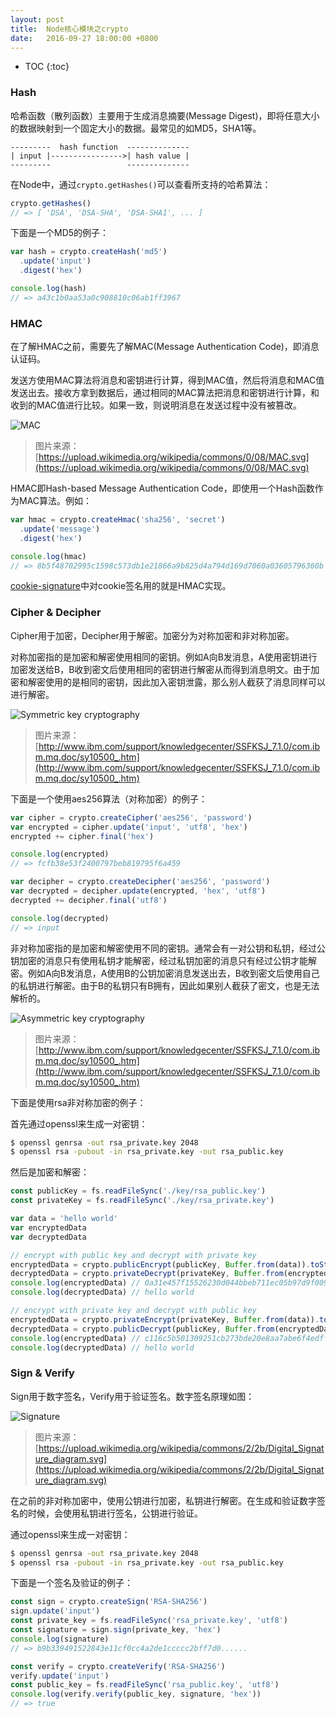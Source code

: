 ```yaml
---
layout: post
title:  Node核心模块之crypto
date:   2016-09-27 18:00:00 +0800
---
```


* TOC
{:toc}

### Hash

哈希函数（散列函数）主要用于生成消息摘要(Message Digest)，即将任意大小的数据映射到一个固定大小的数据。最常见的如MD5，SHA1等。

```
---------  hash function  --------------
| input |---------------->| hash value |
---------                 --------------
```

在Node中，通过`crypto.getHashes()`可以查看所支持的哈希算法：

```js
crypto.getHashes()
// => [ 'DSA', 'DSA-SHA', 'DSA-SHA1', ... ]
```

下面是一个MD5的例子：

```js
var hash = crypto.createHash('md5')
  .update('input')
  .digest('hex')

console.log(hash)
// => a43c1b0aa53a0c908810c06ab1ff3967
```

### HMAC

在了解HMAC之前，需要先了解MAC(Message Authentication Code)，即消息认证码。

发送方使用MAC算法将消息和密钥进行计算，得到MAC值，然后将消息和MAC值发送出去。接收方拿到数据后，通过相同的MAC算法把消息和密钥进行计算，和收到的MAC值进行比较。如果一致，则说明消息在发送过程中没有被篡改。

![MAC]({{site.baseurl}}/images/2016/09/27/mac.svg)

> 图片来源：[https://upload.wikimedia.org/wikipedia/commons/0/08/MAC.svg](https://upload.wikimedia.org/wikipedia/commons/0/08/MAC.svg)

HMAC即Hash-based Message Authentication Code，即使用一个Hash函数作为MAC算法。例如：

```js
var hmac = crypto.createHmac('sha256', 'secret')
  .update('message')
  .digest('hex')

console.log(hmac)
// => 8b5f48702995c1598c573db1e21866a9b825d4a794d169d7060a03605796360b
```

[cookie-signature](https://github.com/tj/node-cookie-signature)中对cookie签名用的就是HMAC实现。

### Cipher & Decipher

Cipher用于加密，Decipher用于解密。加密分为对称加密和非对称加密。

对称加密指的是加密和解密使用相同的密钥。例如A向B发消息，A使用密钥进行加密发送给B，B收到密文后使用相同的密钥进行解密从而得到消息明文。由于加密和解密使用的是相同的密钥，因此加入密钥泄露，那么别人截获了消息同样可以进行解密。

![Symmetric key cryptography]({{site.baseurl}}/images/2016/09/27/symmetric.gif)

> 图片来源：[http://www.ibm.com/support/knowledgecenter/SSFKSJ_7.1.0/com.ibm.mq.doc/sy10500_.htm](http://www.ibm.com/support/knowledgecenter/SSFKSJ_7.1.0/com.ibm.mq.doc/sy10500_.htm)

下面是一个使用aes256算法（对称加密）的例子：

```js
var cipher = crypto.createCipher('aes256', 'password')
var encrypted = cipher.update('input', 'utf8', 'hex')
encrypted += cipher.final('hex')

console.log(encrypted)
// => fcfb38e53f2400797beb819795f6a459

var decipher = crypto.createDecipher('aes256', 'password')
var decrypted = decipher.update(encrypted, 'hex', 'utf8')
decrypted += decipher.final('utf8')

console.log(decrypted)
// => input
```

非对称加密指的是加密和解密使用不同的密钥。通常会有一对公钥和私钥，经过公钥加密的消息只有使用私钥才能解密，经过私钥加密的消息只有经过公钥才能解密。例如A向B发消息，A使用B的公钥加密消息发送出去，B收到密文后使用自己的私钥进行解密。由于B的私钥只有B拥有，因此如果别人截获了密文，也是无法解析的。

![Asymmetric key cryptography]({{site.baseurl}}/images/2016/09/27/asymmetric.gif)

> 图片来源：[http://www.ibm.com/support/knowledgecenter/SSFKSJ_7.1.0/com.ibm.mq.doc/sy10500_.htm](http://www.ibm.com/support/knowledgecenter/SSFKSJ_7.1.0/com.ibm.mq.doc/sy10500_.htm)

下面是使用rsa非对称加密的例子：

首先通过openssl来生成一对密钥：

```sh
$ openssl genrsa -out rsa_private.key 2048
$ openssl rsa -pubout -in rsa_private.key -out rsa_public.key
```

然后是加密和解密：

```js
const publicKey = fs.readFileSync('./key/rsa_public.key')
const privateKey = fs.readFileSync('./key/rsa_private.key')

var data = 'hello world'
var encryptedData
var decryptedData

// encrypt with public key and decrypt with private key
encryptedData = crypto.publicEncrypt(publicKey, Buffer.from(data)).toString('hex')
decryptedData = crypto.privateDecrypt(privateKey, Buffer.from(encryptedData, 'hex')).toString('utf8')
console.log(encryptedData) // 0a31e457f15526230d044bbeb711ec05b97d9f009...
console.log(decryptedData) // hello world

// encrypt with private key and decrypt with public key
encryptedData = crypto.privateEncrypt(privateKey, Buffer.from(data)).toString('hex')
decryptedData = crypto.publicDecrypt(publicKey, Buffer.from(encryptedData, 'hex')).toString('utf8')
console.log(encryptedData) // c116c5b501309251cb273bde20e8aa7abe6f4edff...
console.log(decryptedData) // hello world
```

### Sign & Verify

Sign用于数字签名，Verify用于验证签名。数字签名原理如图：

![Signature]({{site.baseurl}}/images/2016/09/27/signature.svg)

> 图片来源：[https://upload.wikimedia.org/wikipedia/commons/2/2b/Digital_Signature_diagram.svg](https://upload.wikimedia.org/wikipedia/commons/2/2b/Digital_Signature_diagram.svg)

在之前的非对称加密中，使用公钥进行加密，私钥进行解密。在生成和验证数字签名的时候，会使用私钥进行签名，公钥进行验证。

通过openssl来生成一对密钥：

```sh
$ openssl genrsa -out rsa_private.key 2048
$ openssl rsa -pubout -in rsa_private.key -out rsa_public.key
```

下面是一个签名及验证的例子：

```js
const sign = crypto.createSign('RSA-SHA256')
sign.update('input')
const private_key = fs.readFileSync('rsa_private.key', 'utf8')
const signature = sign.sign(private_key, 'hex')
console.log(signature)
// => b9b339491522843e11cf0cc4a2de1ccccc2bff7d0......

const verify = crypto.createVerify('RSA-SHA256')
verify.update('input')
const public_key = fs.readFileSync('rsa_public.key', 'utf8')
console.log(verify.verify(public_key, signature, 'hex'))
// => true
```
